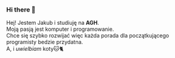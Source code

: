 ### Hi there 👋

Hej! Jestem Jakub i studiuję na __AGH__.\
Moją pasją jest komputer i programowanie.\
Chce się szybko rozwijać więc każda porada dla początkującego programisty bedzie przydatna.\
 A, i _uwielbiam_ koty🐱🐈
<!--
**Shikoqu** is a ✨ _special_ ✨ repository because its `README.md` (this file) appears on your GitHub profile.

Here are some ideas to get you started:

- 🔭 I’m currently working on ...
- 🌱 I’m currently learning ...
- 👯 I’m looking to collaborate on ...
- 🤔 I’m looking for help with ...
- 💬 Ask me about ...
- 📫 How to reach me: ...
- 😄 Pronouns: ...
- ⚡ Fun fact: ...
-->
